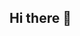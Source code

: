 ## Hi there 👋

<!--
**dnagpal21/dnagpal21** is a ✨ _special_ ✨ repository because its `README.md` (this file) appears on your GitHub profile.

Here are some ideas to get you started:

- 🔭 I’m currently working on Antimicrobial Resistance
- 🌱 I’m currently learning R/SAS
- 👯 I’m looking to collaborate on Public Health Data Analytics
- 🤔 I’m looking for help with R/SAS for public health
- 💬 Ask me about Global Health
- 📫 How to reach me: email
- 😄 Pronouns: she/her/hers
- ⚡ Fun fact: I've cycled from NYC to San Francisco 
-->
